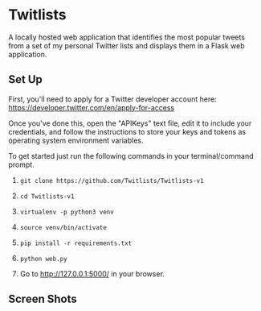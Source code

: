 # Twitlists

A locally hosted web application that identifies the most popular tweets from a set of my personal Twitter lists and displays them in a Flask web application.


## **Set Up**

First, you'll need to apply for a Twitter developer account here: https://developer.twitter.com/en/apply-for-access

Once you've done this, open the "APIKeys" text file,  edit it to include your credentials, and follow the instructions to store your keys and tokens as operating system environment variables. 

To get started just run the following commands in your terminal/command prompt.

1. `git clone https://github.com/Twitlists/Twitlists-v1` 

2. `cd Twitlists-v1`

2. `virtualenv -p python3 venv`
	
3. `source venv/bin/activate`

4. `pip install -r requirements.txt`

5. `python web.py`

6.  Go to http://127.0.0.1:5000/  in your browser.

## **Screen Shots**



